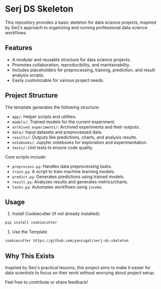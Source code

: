 # Serj DS Skeleton
This repository provides a basic skeleton for data science projects, inspired by Serj's approach to organizing and running professional data science workflows.

## Features
- A modular and reusable structure for data science projects.
- Promotes collaboration, reproducibility, and maintainability.
- Includes placeholders for preprocessing, training, prediction, and result analysis scripts.
- Easily customizable for various project needs.

## Project Structure

The template generates the following structure:

- `app/`: Helper scripts and utilities.
- `models/`: Trained models for the current experiment.
- `archived_experiments/`: Archived experiments and their outputs.
- `data/`: Input datasets and preprocessed data.
- `results/`: Outputs like predictions, charts, and analysis results.
- `notebooks/`: Jupyter notebooks for exploration and experimentation.
- `tests/`: Unit tests to ensure code quality.

Core scripts include:
- `preprocess.py`: Handles data preprocessing tasks.
- `train.py`: A script to train machine learning models.
- `predict.py`: Generates predictions using trained models.
- `result.py`: Analyzes results and generates metrics/charts.
- `tasks.py`: Automates workflows using `invoke`.

## Usage

1. Install Cookiecutter (if not already installed):
```bash
pip install cookiecutter
```

1. Use the Template
```bash
cookiecutter https://github.com/yanivgal/serj-ds-skeleton
```

## Why This Exists
Inspired by Serj's practical lessons, this project aims to make it easier for data scientists to focus on their work without worrying about project setup.

Feel free to contribute or share feedback!
